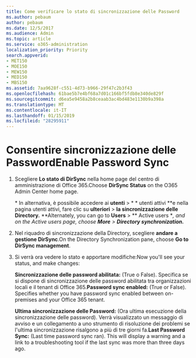 ```yaml
---
title: Come verificare lo stato di sincronizzazione delle Password
ms.author: pebaum
author: pebaum
ms.date: 12/5/2017
ms.audience: Admin
ms.topic: article
ms.service: o365-administration
localization_priority: Priority
search.appverid:
- MET150
- MOE150
- MEW150
- MED150
- MBS150
ms.assetid: 7aa9628f-c551-4d73-b966-29f47c2b3f43
ms.openlocfilehash: 61bae5b7e4bf68a7d01c166bf5fdb8e340de829f
ms.sourcegitcommit: d6ea5e9458a2b8ceaab3ac4bd483e1130b9a398a
ms.translationtype: MT
ms.contentlocale: it-IT
ms.lasthandoff: 01/15/2019
ms.locfileid: "28295911"
---
```

# <a name="enable-password-sync"></a><span data-ttu-id="25b78-102">Consentire sincronizzazione delle Password</span><span class="sxs-lookup"><span data-stu-id="25b78-102">Enable Password Sync</span></span>

1.  <span data-ttu-id="25b78-103">Scegliere **Lo stato di DirSync** nella home page del centro di amministrazione di Office 365.</span><span class="sxs-lookup"><span data-stu-id="25b78-103">Choose **DirSync Status** on the O365 Admin Center home page.</span></span> 
    
     <span data-ttu-id="25b78-104">\* In alternativa, è possibile accedere ai **utenti** \> \* \* utenti attivi \*\*e nella pagina utenti attivi, fare clic su **ulteriori** \> **la sincronizzazione delle Directory.** \*</span><span class="sxs-lookup"><span data-stu-id="25b78-104">\*Alternately, you can go to **Users** \> \*\* Active users \**, and on the Active users page, choose **More** \> **Directory synchronization.***</span></span> 
    
2. <span data-ttu-id="25b78-105">Nel riquadro di sincronizzazione della Directory, scegliere **andare a gestione DirSync**.</span><span class="sxs-lookup"><span data-stu-id="25b78-105">On the Directory Synchronization pane, choose **Go to DirSync management**.</span></span> 
    
3. <span data-ttu-id="25b78-106">Si verrà ora vedere lo stato e apportare modifiche:</span><span class="sxs-lookup"><span data-stu-id="25b78-106">Now you'll see your status, and make changes:</span></span>
    
    <span data-ttu-id="25b78-p101">**Sincronizzazione delle password abilitata:** (True o False). Specifica se si dispone di sincronizzazione delle password abilitata tra organizzazioni locali e il tenant di Office 365.</span><span class="sxs-lookup"><span data-stu-id="25b78-p101">**Password sync enabled:** (True or False). Specifies whether you have password sync enabled between on-premises and your Office 365 tenant.</span></span> 
    
    <span data-ttu-id="25b78-p102">**Ultima sincronizzazione delle Password:** (Ora ultima esecuzione della sincronizzazione delle password). Verrà visualizzato un messaggio di avviso e un collegamento a uno strumento di risoluzione dei problemi se l'ultima sincronizzazione risalgono a più di tre giorni fa.</span><span class="sxs-lookup"><span data-stu-id="25b78-p102">**Last Password Sync:** (Last time password sync ran). This will display a warning and a link to a troubleshooting tool if the last sync was more than three days ago.</span></span> 
    

